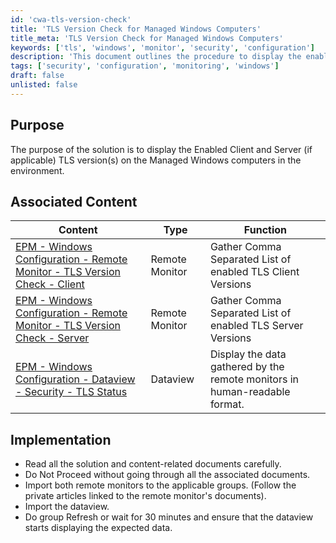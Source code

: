 ```yaml
---
id: 'cwa-tls-version-check'
title: 'TLS Version Check for Managed Windows Computers'
title_meta: 'TLS Version Check for Managed Windows Computers'
keywords: ['tls', 'windows', 'monitor', 'security', 'configuration']
description: 'This document outlines the procedure to display the enabled TLS versions on Managed Windows computers within the environment. It includes associated content links for remote monitors and dataviews to facilitate the gathering and display of TLS client and server versions.'
tags: ['security', 'configuration', 'monitoring', 'windows']
draft: false
unlisted: false
---
```

## Purpose

The purpose of the solution is to display the Enabled Client and Server (if applicable) TLS version(s) on the Managed Windows computers in the environment.

## Associated Content

| Content                                                                                                           | Type          | Function                                                       |
|-------------------------------------------------------------------------------------------------------------------|---------------|---------------------------------------------------------------|
| [EPM - Windows Configuration - Remote Monitor - TLS Version Check - Client](https://proval.itglue.com/DOC-5078775-13217933) | Remote Monitor | Gather Comma Separated List of enabled TLS Client Versions    |
| [EPM - Windows Configuration - Remote Monitor - TLS Version Check - Server](https://proval.itglue.com/DOC-5078775-13217931) | Remote Monitor | Gather Comma Separated List of enabled TLS Server Versions    |
| [EPM - Windows Configuration - Dataview - Security - TLS Status](https://proval.itglue.com/DOC-5078775-7974498) | Dataview      | Display the data gathered by the remote monitors in human-readable format. |

## Implementation

- Read all the solution and content-related documents carefully.
- Do Not Proceed without going through all the associated documents.
- Import both remote monitors to the applicable groups. (Follow the private articles linked to the remote monitor's documents).
- Import the dataview.
- Do group Refresh or wait for 30 minutes and ensure that the dataview starts displaying the expected data.




